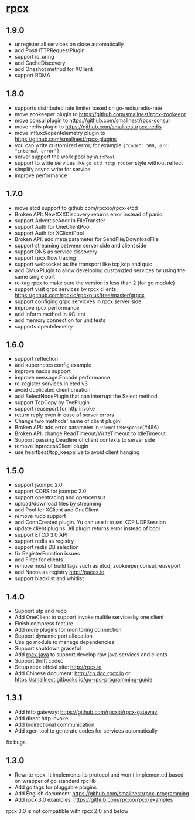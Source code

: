# [rpcx](http://rpcx.io)

## 1.9.0
- unregister all services on close automatically
- add PostHTTPRequestPlugin 
- support io_uring
- add CacheDiscovery
- add Oneshot method for XClient
- support RDMA


## 1.8.0
- supports distributed rate limiter based on go-redis/redis-rate
- move zookeeper plugin to https://github.com/smallnest/rpcx-zookeepr
- move consul plugin to https://github.com/smallnest/rpcx-consul
- move redis plugin to https://github.com/smallnest/rpcx-redis
- move influxd/opentelemetry plugin to https://github.com/smallnest/rpcx-plugins
- you can write customized error, for example `{"code": 500, err: "internal error"}`
- server support the work pool by `WithPool`
- support to write services like `go std http router` style without reflect
- simplify async write for service
- improve performance


## 1.7.0
- move etcd support to github.com/rpcxio/rpcx-etcd
- Broken API: NewXXXDiscovery returns error instead of panic
- support AdvertiseAddr in FileTransfer
- support Auth for OneClientPool
- support Auth for XClientPool
- Broken API: add meta parameter for SendFile/DownloadFile 
- support streaming between server side and client side
- support DNS as service discovery
- support rpcx flow tracing
- support websocket as the transport like tcp,kcp and quic
- add CMuxPlugin to allow developing customzied services by using the same single port
- re-tag rpcx to make sure the version is less than 2 (for go module)
- support visit grpc services by rpcx clients: https://github.com/rpcxio/rpcxplus/tree/master/grpcx
- support configing grpc servicves in rpcx server side
- improve rpcx performance
- add Inform method in XClient
- add memory connection for unit tests
- supports opentelemetry

## 1.6.0 

- support reflection
- add kubernetes config example
- improve nacos support
- improve message.Encode performance
- re-register services in etcd v3
- avoid duplicated client creation
- add SelectNodePlugin that can interrupt the Select method
- support TcpCopy by TeePlugin
- support reuseport for http invoke
- return reply even in case of server errors
- Change two methods' name of client plugin!
- Broken API: add error parameter in `PreWriteResponse`(#486)
- Broken API: change ReadTimeout/WriteTimeout to IdleTimeout
- Support passing Deadline of client contexts to server side
- remove InprocessClient plugin
- use heartbeat/tcp_keepalive to avoid client hanging


## 1.5.0 

- support jsonrpc 2.0
- support CORS for jsonrpc 2.0
- support opentracing and opencensus
- upload/download files by streaming
- add Pool for XClient and OneClient
- remove rudp support
- add ConnCreated plugin. Yu can use it to set KCP UDPSession
- update client plugins. All plugin returns error instead of bool
- support ETCD 3.0 API
- support redis as registry
- support redis DB selection
- fix RegisterFunction issues
- add Filter for clients
- remove most of build tags such as etcd, zookeeper,consul,reuseport
- add Nacos as registry http://nacos.io
- support blacklist and whitlist

## 1.4.0

- Support utp and rudp
- Add OneClient to support invoke multile servicesby one client
- Finish compress feature
- Add more plugins for monitoring connection
- Support dynamic port allocation
- Use go module to manage dependencies
- Support shutdown graceful
- Add [rpcx-java](https://github.com/smallnest/rpcx-java) to support develop raw java services and clients
- Support thrift codec 
- Setup rpcx offcial site: http://rpcx.io
- Add Chinese document: http://cn.doc.rpcx.io or https://smallnest.gitbooks.io/go-rpc-programming-guide

## 1.3.1

- Add http gateway: https://github.com/rpcxio/rpcx-gateway
- Add direct http invoke
- Add bidirectional communication 
- Add xgen tool to generate codes for services automatically


fix bugs.

## 1.3.0

- Rewrite rpcx. It implements its protocol and won't implemented based on wrapper of go standard rpc lib
- Add go tags for pluggable plugins
- Add English document: https://github.com/smallnest/rpcx-programming
- Add rpcx 3.0 examples: https://github.com/rpcxio/rpcx-examples

rpcx 3.0 is not compatible with rpcx 2.0 and below